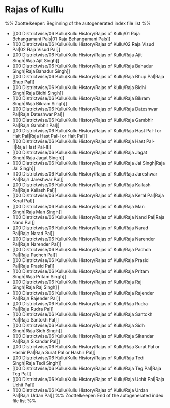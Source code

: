 # Rajas of Kullu
%% Zoottelkeeper: Beginning of the autogenerated index file list  %%
-  [[00 Districtwise/06 Kullu/Kullu History/Rajas of Kullu/01 Raja Behangamani Pals|01 Raja Behangamani Pals]]
-  [[00 Districtwise/06 Kullu/Kullu History/Rajas of Kullu/02 Raja Visud Pal|02 Raja Visud Pal]]
-  [[00 Districtwise/06 Kullu/Kullu History/Rajas of Kullu/Raja Ajit Singh|Raja Ajit Singh]]
-  [[00 Districtwise/06 Kullu/Kullu History/Rajas of Kullu/Raja Bahadur Singh|Raja Bahadur Singh]]
-  [[00 Districtwise/06 Kullu/Kullu History/Rajas of Kullu/Raja Bhup Pal|Raja Bhup Pal]]
-  [[00 Districtwise/06 Kullu/Kullu History/Rajas of Kullu/Raja Bidhi Singh|Raja Bidhi Singh]]
-  [[00 Districtwise/06 Kullu/Kullu History/Rajas of Kullu/Raja Bikram Singh|Raja Bikram Singh]]
-  [[00 Districtwise/06 Kullu/Kullu History/Rajas of Kullu/Raja Dateshwar Pal|Raja Dateshwar Pal]]
-  [[00 Districtwise/06 Kullu/Kullu History/Rajas of Kullu/Raja Gambhir Pal|Raja Gambhir Pal]]
-  [[00 Districtwise/06 Kullu/Kullu History/Rajas of Kullu/Raja Hast Pal-I or Hait Pal|Raja Hast Pal-I or Hait Pal]]
-  [[00 Districtwise/06 Kullu/Kullu History/Rajas of Kullu/Raja Hast Pal-II|Raja Hast Pal-II]]
-  [[00 Districtwise/06 Kullu/Kullu History/Rajas of Kullu/Raja Jagat Singh|Raja Jagat Singh]]
-  [[00 Districtwise/06 Kullu/Kullu History/Rajas of Kullu/Raja Jai Singh|Raja Jai Singh]]
-  [[00 Districtwise/06 Kullu/Kullu History/Rajas of Kullu/Raja Jareshwar Pal|Raja Jareshwar Pal]]
-  [[00 Districtwise/06 Kullu/Kullu History/Rajas of Kullu/Raja Kailash Pal|Raja Kailash Pal]]
-  [[00 Districtwise/06 Kullu/Kullu History/Rajas of Kullu/Raja Keral Pal|Raja Keral Pal]]
-  [[00 Districtwise/06 Kullu/Kullu History/Rajas of Kullu/Raja Man Singh|Raja Man Singh]]
-  [[00 Districtwise/06 Kullu/Kullu History/Rajas of Kullu/Raja Nand Pal|Raja Nand Pal]]
-  [[00 Districtwise/06 Kullu/Kullu History/Rajas of Kullu/Raja Narad Pal|Raja Narad Pal]]
-  [[00 Districtwise/06 Kullu/Kullu History/Rajas of Kullu/Raja Narender Pal|Raja Narender Pal]]
-  [[00 Districtwise/06 Kullu/Kullu History/Rajas of Kullu/Raja Pachch Pal|Raja Pachch Pal]]
-  [[00 Districtwise/06 Kullu/Kullu History/Rajas of Kullu/Raja Prasid Pal|Raja Prasid Pal]]
-  [[00 Districtwise/06 Kullu/Kullu History/Rajas of Kullu/Raja Pritam Singh|Raja Pritam Singh]]
-  [[00 Districtwise/06 Kullu/Kullu History/Rajas of Kullu/Raja Raj Singh|Raja Raj Singh]]
-  [[00 Districtwise/06 Kullu/Kullu History/Rajas of Kullu/Raja Rajender Pal|Raja Rajender Pal]]
-  [[00 Districtwise/06 Kullu/Kullu History/Rajas of Kullu/Raja Rudra Pal|Raja Rudra Pal]]
-  [[00 Districtwise/06 Kullu/Kullu History/Rajas of Kullu/Raja Santokh Pal|Raja Santokh Pal]]
-  [[00 Districtwise/06 Kullu/Kullu History/Rajas of Kullu/Raja Sidh Singh|Raja Sidh Singh]]
-  [[00 Districtwise/06 Kullu/Kullu History/Rajas of Kullu/Raja Sikandar Pal|Raja Sikandar Pal]]
-  [[00 Districtwise/06 Kullu/Kullu History/Rajas of Kullu/Raja Surat Pal or Hashir Pal|Raja Surat Pal or Hashir Pal]]
-  [[00 Districtwise/06 Kullu/Kullu History/Rajas of Kullu/Raja Tedi Singh|Raja Tedi Singh]]
-  [[00 Districtwise/06 Kullu/Kullu History/Rajas of Kullu/Raja Teg Pal|Raja Teg Pal]]
-  [[00 Districtwise/06 Kullu/Kullu History/Rajas of Kullu/Raja Uchit Pal|Raja Uchit Pal]]
-  [[00 Districtwise/06 Kullu/Kullu History/Rajas of Kullu/Raja Urdan Pal|Raja Urdan Pal]]
%% Zoottelkeeper: End of the autogenerated index file list  %%
